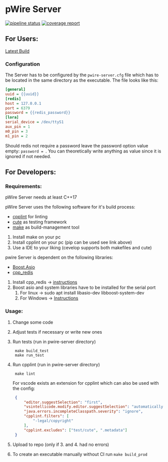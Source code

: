 # pWire Server
[![pipeline status](https://gitlab.dev.ifs.hsr.ch/epj/2020/pwire/pwire-server/badges/master/pipeline.svg)](https://gitlab.dev.ifs.hsr.ch/epj/2020/pwire/pwire-server/-/commits/master)
[![coverage report](https://gitlab.dev.ifs.hsr.ch/epj/2020/pwire/pwire-server/badges/master/coverage.svg)](https://gitlab.dev.ifs.hsr.ch/epj/2020/pwire/pwire-server/-/commits/master)
## For Users:
[Latest Build](https://gitlab.dev.ifs.hsr.ch/epj/2020/pwire/pwire-server/-/jobs/artifacts/master/raw/exe/build/pwire-server?job=build_prod)
### Configuration
The Server has to be configured by the `pwire-server.cfg` file which has to be located in the same directory as the executable.
The file looks like this:
```ini
[general]
uuid = {{uuid}}
[redis]
host = 127.0.0.1
port = 6379
password = {{redis_password}}
[lora]
serial_device = /dev/ttyS1
aux_pin = 1
m0_pin = 3
m1_pin = 2
```
Should redis not require a password leave the password option value empty: `password = `. You can theoretically write
anything as value since it is ignored if not needed.

## For Developers:

### Requirements:
pWire Server needs at least C++17

pWire Server uses the following software for it's build process:

- [cpplint](https://github.com/cpplint/cpplint) for linting
- [cute](https://cute-test.com/) as testing framework
- [make](https://en.wikipedia.org/wiki/Make_(software)) as build-management tool
1. Install make on your pc
2. Install cpplint on your pc (pip can be used see link above)
3. Use a IDE to your liking (cevelop supports both makefiles and cute)

pwire Server is dependent on the following libraries:
- [Boost.Asio](https://www.boost.org/doc/libs/1_72_0/doc/html/boost_asio.html)
- [cpp_redis](https://github.com/cpp-redis/cpp_redis)
1. Install cpp_redis -> [instructions](https://github.com/cpp-redis/cpp_redis/wiki/Installation)
2. Boost asio and system libraries have to be installed for the serial port
    1. For linux -> sudo apt install libasio-dev libboost-system-dev
    2. For Windows -> [Instructions](https://www.boost.org/doc/libs/1_72_0/more/getting_started/windows.html)
### Usage:

1. Change some code
2. Adjust tests if necessary or write new ones
3. Run tests (run in pwire-server directory)
   
   ```
    make build_test
    make run_test
   ```
4. Run cpplint (run in pwire-server directory)
   
   ```
    make lint
   ```
   
    For vscode exists an extension for cpplint which can also be used with the config:
   
   ```json
    {
        "editor.suggestSelection": "first",
        "vsintellicode.modify.editor.suggestSelection": "automaticallyOverrodeDefaultValue",
        "java.errors.incompleteClasspath.severity": "ignore",
        "cpplint.filters": [
            "-legal/copyright"
        ],
        "cpplint.excludes": ["test/cute", ".metadata"]
    }
   ```
5. Upload to repo (only if 3. and 4. had no errors)
6. To create an executable manually without CI run `make build_prod`
